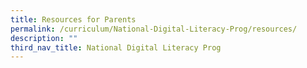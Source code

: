 ```yaml
---
title: Resources for Parents
permalink: /curriculum/National-Digital-Literacy-Prog/resources/
description: ""
third_nav_title: National Digital Literacy Prog
---
```

